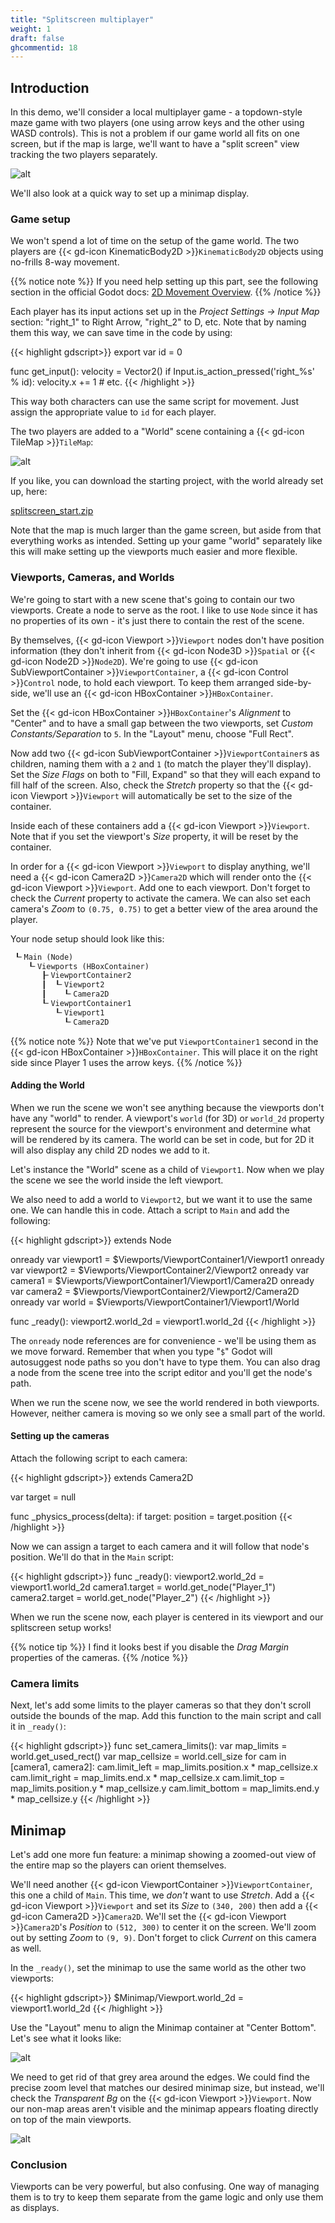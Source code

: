 ```yaml
---
title: "Splitscreen multiplayer"
weight: 1
draft: false
ghcommentid: 18
---
```

## Introduction

In this demo, we'll consider a local multiplayer game - a topdown-style maze game with
two players (one using arrow keys and the other using WASD controls). This is
not a problem if our game world all fits on one screen, but if the map is large,
we'll want to have a "split screen" view tracking the two players separately.

![alt](/godot_recipes/3.x/img/splitscreen2.gif)

We'll also look at a quick way to set up a minimap display.

### Game setup

We won't spend a lot of time on the setup of the game world. The two players
are {{< gd-icon KinematicBody2D >}}`KinematicBody2D` objects using no-frills 8-way movement.

{{% notice note %}}
If you need help setting up this part, see the following section in the official Godot docs: [2D Movement Overview](http://docs.godotengine.org/en/stable/tutorials/2d/2d_movement.html).
{{% /notice %}}

Each player has its input actions set up in the _Project Settings -> Input Map_
section: "right_1" to Right Arrow, "right_2" to D, etc. Note that by naming them
this way, we can save time in the code by using:

{{< highlight gdscript>}}
export var id = 0

func get_input():
    velocity = Vector2()
    if Input.is_action_pressed('right_%s' % id):
        velocity.x += 1
    # etc.
{{< /highlight >}}

This way both characters can use the same script for movement. Just assign the
appropriate value to `id` for each player.

The two players are added to a "World" scene containing a {{< gd-icon TileMap >}}`TileMap`:

![alt](/godot_recipes/3.x/img/splitscreen_map.png)

If you like, you can download the starting project, with the world already set
up, here:

<!-- !LINK -->
[splitscreen_start.zip](/blog/img/splitscreen_start.zip)

Note that the map is much larger than the game screen, but aside from that everything
works as intended. Setting up your game "world" separately like this will make
setting up the viewports much easier and more flexible.

### Viewports, Cameras, and Worlds

We're going to start with a new scene that's going to contain our two viewports.
Create a node to serve as the root. I like to use `Node` since it has no properties
of its own - it's just there to contain the rest of the scene.

By themselves, {{< gd-icon Viewport >}}`Viewport` nodes don't have position information (they don't
inherit from {{< gd-icon Node3D >}}`Spatial` or {{< gd-icon Node2D >}}`Node2D`). We're going to use {{< gd-icon SubViewportContainer >}}`ViewportContainer`,
a {{< gd-icon Control >}}`Control` node, to hold each viewport. To keep them arranged side-by-side, we'll
use an {{< gd-icon HBoxContainer >}}`HBoxContainer`.

Set the {{< gd-icon HBoxContainer >}}`HBoxContainer`'s _Alignment_ to "Center" and to have a small
gap between the two viewports, set _Custom Constants/Separation_ to `5`. In the
"Layout" menu, choose "Full Rect".

Now add two {{< gd-icon SubViewportContainer >}}`ViewportContainer`s as children, naming them with a `2` and `1` (to
match the player they'll display). Set the _Size Flags_ on both to "Fill, Expand"
so that they will each expand to fill half of the screen. Also, check the _Stretch_
property so that the {{< gd-icon Viewport >}}`Viewport` will automatically be set to the size of the
container.

Inside each of these containers add a {{< gd-icon Viewport >}}`Viewport`. Note that if you set the viewport's
_Size_ property, it will be reset by the container.

In order for a {{< gd-icon Viewport >}}`Viewport` to display anything, we'll need a {{< gd-icon Camera2D >}}`Camera2D` which will render
onto the {{< gd-icon Viewport >}}`Viewport`. Add one to each viewport. Don't forget to check the _Current_
property to activate the camera. We can also set each camera's _Zoom_ to `(0.75, 0.75)`
to get a better view of the area around the player.

Your node setup should look like this:

```markdown
 ┖╴Main (Node)
    ┖╴Viewports (HBoxContainer)
       ┠╴ViewportContainer2
       ┃  ┖╴Viewport2
       ┃    ┖╴Camera2D
       ┖╴ViewportContainer1
          ┖╴Viewport1
            ┖╴Camera2D
```

{{% notice note %}}
Note that we've put `ViewportContainer1` second in the {{< gd-icon HBoxContainer >}}`HBoxContainer`. This will
place it on the right side since Player 1 uses the arrow keys.
{{% /notice %}}

#### Adding the World

When we run the scene we won't see anything because the viewports don't have any
"world" to render. A viewport's `world` (for 3D) or `world_2d` property represent
the source for the viewport's environment and determine what will be rendered by
its camera. The world can be set in code, but for 2D it will also display any
child 2D nodes we add to it.

Let's instance the "World" scene as a child of `Viewport1`. Now when we play the scene
we see the world inside the left viewport.

We also need to add a world to `Viewport2`, but we want it to use the same one.
We can handle this in code. Attach a script to `Main` and add the following:

{{< highlight gdscript>}}
extends Node

onready var viewport1 = $Viewports/ViewportContainer1/Viewport1
onready var viewport2 = $Viewports/ViewportContainer2/Viewport2
onready var camera1 = $Viewports/ViewportContainer1/Viewport1/Camera2D
onready var camera2 = $Viewports/ViewportContainer2/Viewport2/Camera2D
onready var world = $Viewports/ViewportContainer1/Viewport1/World

func _ready():
    viewport2.world_2d = viewport1.world_2d
{{< /highlight >}}

The `onready` node references are for convenience - we'll be using them as we move
forward. Remember that when you type "`$`" Godot will autosuggest node paths so you
don't have to type them. You can also drag a node from the scene tree into the
script editor and you'll get the node's path.

When we run the scene now, we see the world rendered in both viewports. However,
neither camera is moving so we only see a small part of the world.

#### Setting up the cameras

Attach the following script to each camera:

{{< highlight gdscript>}}
extends Camera2D

var target = null

func _physics_process(delta):
    if target:
        position = target.position
{{< /highlight >}}

Now we can assign a target to each camera and it will follow that node's position.
We'll do that in the `Main` script:

{{< highlight gdscript>}}
func _ready():
    viewport2.world_2d = viewport1.world_2d
    camera1.target = world.get_node("Player_1")
    camera2.target = world.get_node("Player_2")
{{< /highlight >}}

When we run the scene now, each player is centered in its viewport and our splitscreen
setup works!

{{% notice tip %}}
I find it looks best if you disable the _Drag Margin_ properties of the cameras.
{{% /notice %}}

### Camera limits

Next, let's add some limits to the player cameras so that they don't scroll outside
the bounds of the map. Add this function to the main script and call it in `_ready()`:

{{< highlight gdscript>}}
func set_camera_limits():
    var map_limits = world.get_used_rect()
    var map_cellsize = world.cell_size
    for cam in [camera1, camera2]:
        cam.limit_left = map_limits.position.x * map_cellsize.x
        cam.limit_right = map_limits.end.x * map_cellsize.x
        cam.limit_top = map_limits.position.y * map_cellsize.y
        cam.limit_bottom = map_limits.end.y * map_cellsize.y
{{< /highlight >}}

## Minimap

Let's add one more fun feature: a minimap showing a zoomed-out view of the entire
map so the players can orient themselves.

We'll need another {{< gd-icon ViewportContainer >}}`ViewportContainer`, this one a child of `Main`. This time, we
*don't* want to use _Stretch_. Add a {{< gd-icon Viewport >}}`Viewport` and set its _Size_ to `(340, 200)`
then add a {{< gd-icon Camera2D >}}`Camera2D`. We'll set the {{< gd-icon Viewport >}}`Camera2D`'s _Position_ to `(512, 300)` to center
it on the screen. We'll zoom out by setting _Zoom_ to `(9, 9)`. Don't forget to
click _Current_ on this camera as well.

In the `_ready()`, set the minimap to use the same world as the other two viewports:

{{< highlight gdscript>}}
$Minimap/Viewport.world_2d = viewport1.world_2d
{{< /highlight >}}

Use the "Layout" menu to align the Minimap container at "Center Bottom". Let's
see what it looks like:

![alt](/godot_recipes/3.x/img/splitscreen_minimap1.png?width=400)

We need to get rid of that grey area around the edges. We could find the precise
zoom level that matches our desired minimap size, but instead, we'll check the
_Transparent Bg_ on the {{< gd-icon Viewport >}}`Viewport`. Now our non-map areas aren't visible and the
minimap appears floating directly on top of the main viewports.

![alt](/godot_recipes/3.x/img/splitscreen_minimap2.png?width=400)

### Conclusion

Viewports can be very powerful, but also confusing. One way of managing them is to
try to keep them separate from the game logic and only use them as displays.

